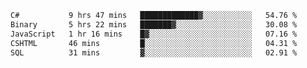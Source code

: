 <!--START_SECTION:waka-->

```txt
C#           9 hrs 47 mins   █████████████▓░░░░░░░░░░░   54.76 %
Binary       5 hrs 22 mins   ███████▓░░░░░░░░░░░░░░░░░   30.08 %
JavaScript   1 hr 16 mins    █▓░░░░░░░░░░░░░░░░░░░░░░░   07.16 %
CSHTML       46 mins         █░░░░░░░░░░░░░░░░░░░░░░░░   04.31 %
SQL          31 mins         ▓░░░░░░░░░░░░░░░░░░░░░░░░   02.91 %
```

<!--END_SECTION:waka-->
